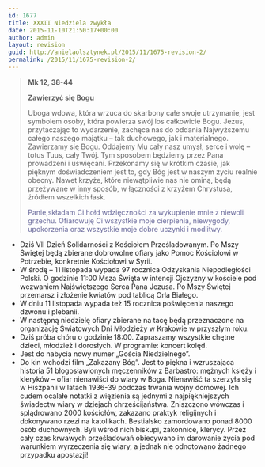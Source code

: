 ```yaml
---
id: 1677
title: XXXII Niedziela zwykła
date: 2015-11-10T21:50:17+00:00
author: admin
layout: revision
guid: http://anielaolsztynek.pl/2015/11/1675-revision-2/
permalink: /2015/11/1675-revision-2/
---
```

> **Mk 12, 38-44**
> 
> **Zawierzyć się Bogu**
> 
> Uboga wdowa, która wrzuca do skarbony całe swoje utrzymanie, jest symbolem osoby, która powierza swój los całkowicie Bogu. Jezus, przytaczając to wydarzenie, zachęca nas do oddania Najwyższemu całego naszego majątku &#8211; tak duchowego, jak i materialnego. Zawierzamy się Bogu. Oddajemy Mu cały nasz umysł, serce i wolę &#8211; totus Tuus, cały Twój. Tym sposobem będziemy przez Pana prowadzeni i uświęcani. Przekonamy się w krótkim czasie, jak pięknym doświadczeniem jest to, gdy Bóg jest w naszym życiu realnie obecny. Nawet krzyże, które niewątpliwie nas nie ominą, będą przeżywane w inny sposób, w łączności z krzyżem Chrystusa, źródłem wszelkich łask.
> 
> <span style="color: #666699;">Panie,składam Ci hołd wdzięczności za wykupienie mnie z niewoli grzechu. Ofiarowuję Ci wszystkie moje cierpienia, niewygody, upokorzenia oraz wszystkie moje dobre uczynki i modlitwy.</span>

  * Dziś VII Dzień Solidarności z Kościołem Prześladowanym. Po Mszy Świętej będą zbierane dobrowolne ofiary jako Pomoc Kościołowi w Potrzebie, konkretnie Kościołowi w Syrii.
  * W środę &#8211; 11 listopada wypada 97 rocznica Odzyskania Niepodległości Polski. O godzinie 11:00 Msza Święta w intencji Ojczyzny w kościele pod wezwaniem Najświętszego Serca Pana Jezusa. Po Mszy Świętej przemarsz i złożenie kwiatów pod tablicą Orła Białego.
  * W dniu 11 listopada wypada też 15 rocznica poświęcenia naszego dzwonu i plebanii.
  * W następną niedzielę ofiary zbierane na tacę będą przeznaczone na organizację Światowych Dni Młodzieży w Krakowie w przyszłym roku.
  * Dziś próba chóru o godzinie 18:00. Zapraszamy wszystkie chętne dzieci, młodzież i dorosłych. W programie: koncert kolęd.
  * Jest do nabycia nowy numer &#8222;Gościa Niedzielnego&#8221;.
  * Do kin wchodzi film &#8222;Zakazany Bóg&#8221;. Jest to piękna i wzruszająca historia 51 błogosławionych męczenników z Barbastro: mężnych księży i kleryków – ofiar nienawiści do wiary w Boga. Nienawiść ta szerzyła się w Hiszpanii w latach 1936-39 podczas trwania wojny domowej. Ich cudem ocalałe notatki z więzienia są jednymi z najpiękniejszych świadectw wiary w dziejach chrześcijaństwa. Zniszczono wówczas i splądrowano 2000 kościołów, zakazano praktyk religijnych i dokonywano rzezi na katolikach. Bestialsko zamordowano ponad 8000 osób duchownych. Byli wśród nich biskupi, zakonnice, klerycy. Przez cały czas krwawych prześladowań obiecywano im darowanie życia pod warunkiem wyrzeczenia się wiary, a jednak nie odnotowano żadnego przypadku apostazji!